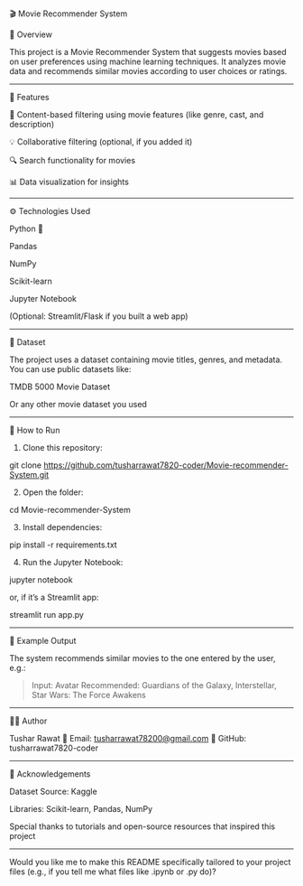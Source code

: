 
🎬 Movie Recommender System

📌 Overview

This project is a Movie Recommender System that suggests movies based on user preferences using machine learning techniques.
It analyzes movie data and recommends similar movies according to user choices or ratings.

---

🧠 Features

🎯 Content-based filtering using movie features (like genre, cast, and description)

💡 Collaborative filtering (optional, if you added it)

🔍 Search functionality for movies

📊 Data visualization for insights

---

⚙️ Technologies Used

Python 🐍

Pandas

NumPy

Scikit-learn

Jupyter Notebook

(Optional: Streamlit/Flask if you built a web app)

---

📂 Dataset

The project uses a dataset containing movie titles, genres, and metadata.
You can use public datasets like:

TMDB 5000 Movie Dataset

Or any other movie dataset you used

---

🚀 How to Run

1. Clone this repository:

git clone https://github.com/tusharrawat7820-coder/Movie-recommender-System.git


2. Open the folder:

cd Movie-recommender-System


3. Install dependencies:

pip install -r requirements.txt


4. Run the Jupyter Notebook:

jupyter notebook

or, if it’s a Streamlit app:

streamlit run app.py




---

🧾 Example Output

The system recommends similar movies to the one entered by the user, e.g.:

> Input: Avatar
Recommended: Guardians of the Galaxy, Interstellar, Star Wars: The Force Awakens


---

👩‍💻 Author

Tushar Rawat
📧 Email: tusharrawat78200@gmail.com
🔗 GitHub: tusharrawat7820-coder

---

🌟 Acknowledgements

Dataset Source: Kaggle

Libraries: Scikit-learn, Pandas, NumPy

Special thanks to tutorials and open-source resources that inspired this project



---

Would you like me to make this README specifically tailored to your project files (e.g., if you tell me what files like .ipynb or .py do)?
